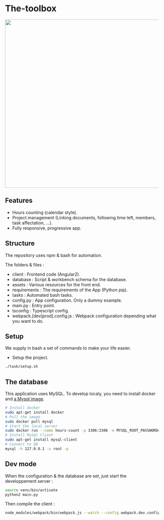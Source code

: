 # The-toolbox

<p align="center">
  <img src="https://user-images.githubusercontent.com/16439060/33559904-3fd4c226-d8dc-11e7-87e4-ec6d7369cf41.png" width="550">
</p>

## Features

- Hours counting (calendar style).
- Project management (Linking documents, following time left, members, task affectation, ...).
- Fully responsive, progressive app.

## Structure

The repository uses npm & bash for automation.

The folders & files :
- client : Frontend code (Angular2).
- database : Script & workbench schema for the database.
- assets : Various resources for the front end.
- requirements : The requirements of the App (Python pip).
- tasks : Automated bash tasks.
- config.py : App configuration. Only a dummy example.
- main.py : Entry point.
- tsconfig : Typescript config.
- webpack.[dev|prod].config.js : Webpack configuration depending what you want to do.

## Setup

We supply in bash a set of commands to make your life easier.

- Setup the project.
```bash
./task/setup.sh
```

## The database

This application uses MySQL. To develop localy, you need to install docker and [a Mysql image](https://hub.docker.com/_/mysql/).

```bash
# Install docker
sudo apt-get install docker
# Pull the image
sudo docker pull mysql
# Start the local server
sudo docker run --name hours-count -p 3306:3306 -e MYSQL_ROOT_PASSWORD=localroot1234 -d mysql
# Install MySql Client
sudo apt-get install mysql-client
# Connect to DB
mysql -h 127.0.0.1 -u root -p
```

## Dev mode

When the configuration & the database are set, just start the developpement server :

```bash
source venv/bin/activate
python2 main.py
```

Then compile the client :

```bash
node_modules/webpack/bin/webpack.js --watch --config webpack.dev.config.js
```
